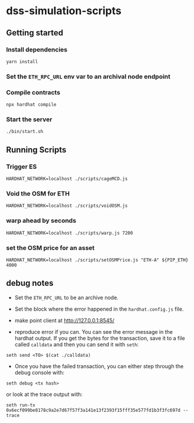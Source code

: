 # dss-simulation-scripts

## Getting started

### Install dependencies

```
yarn install
```

### Set the `ETH_RPC_URL` env var to an archival node endpoint

### Compile contracts

```
npx hardhat compile
```

### Start the server

```
./bin/start.sh
```

## Running Scripts

### Trigger ES
```
HARDHAT_NETWORK=localhost ./scripts/cageMCD.js
```

### Void the OSM for ETH
```
HARDHAT_NETWORK=localhost ./scripts/voidOSM.js
```

### warp ahead by seconds
```
HARDHAT_NETWORK=localhost ./scripts/warp.js 7200
```

### set the OSM price for an asset
```
HARDHAT_NETWORK=localhost ./scripts/setOSMPrice.js "ETH-A" ${PIP_ETH} 4000
```

## debug notes

- Set the `ETH_RPC_URL` to be an archive node.

- Set the block where the error happened in the `hardhat.config.js` file.

- make point client at http://127.0.0.1:8545/

- reproduce error if you can.  You can see the error message in the hardhat
output.  If you get the bytes for the transaction, save it to a file called
`calldata` and then you can send it with `seth`:
```
seth send <TO> $(cat ./calldata)
```

- Once you have the failed transaction, you can either step through the debug
console with:
```
seth debug <tx hash>
```

or look at the trace output with:
```
seth run-tx 0x6ecf099be8178c9a2e7d67f57f3a141e13f2393f15fff35e577fd1b3f3fc697d --trace
```
